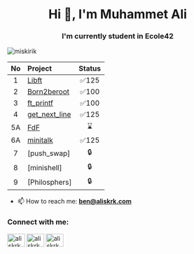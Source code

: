 <h1 align="center">Hi 👋, I'm Muhammet Ali</h1>
<h3 align="center">I'm currently student in Ecole42</h3>

<p align="left"> <img src="https://komarev.com/ghpvc/?username=miskirik&label=Profile%20views&color=0e75b6&style=flat" alt="miskirik" /> </p>

| No  | Project                                     | Status |
| :-: | :------------------------------------------ | :----: |
| 1   | [Libft](../../../libft)               | ✅125  |
| 2   | [Born2beroot](../../../born2beroot)                               | ✅100  |
| 3   | [ft_printf](../../../ft_printf)                | ✅100  |  
| 4   | [get_next_line](../../../get_next_line)     | ✅125  |  
| 5A  | [FdF](../../../FdF)                                         | ⌛     |
| 6A  | [minitalk](../../../minitalk)              | ✅125  |
| 7   | [push_swap]            | 🔒     | 
| 8   | [minishell]                                 | 🔒     | 
| 9   | [Philosphers]                               | 🔒     |  

- 📫 How to reach me: **ben@aliskrk.com**

<h3 align="left">Connect with me:</h3>
<p align="left">
<a href="https://twitter.com/aliskrk" target="blank"><img align="center" src="https://raw.githubusercontent.com/rahuldkjain/github-profile-readme-generator/master/src/images/icons/Social/twitter.svg" alt="aliskrk" height="30" width="40" /></a>
<a href="https://linkedin.com/in/aliskrk" target="blank"><img align="center" src="https://raw.githubusercontent.com/rahuldkjain/github-profile-readme-generator/master/src/images/icons/Social/linked-in-alt.svg" alt="aliskrk" height="30" width="40" /></a>
<a href="https://instagram.com/aliskrk2" target="blank"><img align="center" src="https://raw.githubusercontent.com/rahuldkjain/github-profile-readme-generator/master/src/images/icons/Social/instagram.svg" alt="aliskrk2" height="30" width="40" /></a>
</p>
